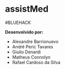 # assistMed
\#BLUEHACK

**Desenvolvido por:**
- Alexandre Barrionuevo
- André Peric Tavares
- Giulio Denardi
- Matheus Connolyn
- Rafael Cardoso da Silva
